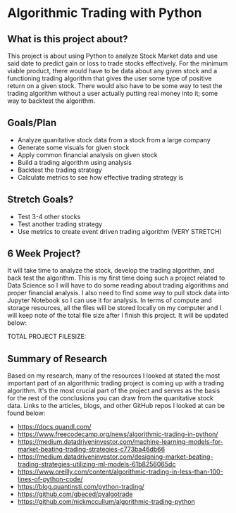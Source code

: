 # Algorithmic Trading with Python

## What is this project about?
This project is about using Python to analyze Stock Market data and use said date to predict gain or loss to trade stocks effectively. For the minimum viable product, there would have to be data about any given stock and
a functioning trading algorithm that gives the user some type of positive return on a given stock. There would also have to be some way to test the trading algorithm without a user actually putting real money into it; some
way to backtest the algorithm.

## Goals/Plan
- Analyze quanitative stock data from a stock from a large company
- Generate some visuals for given stock
- Apply common financial analysis on given stock
- Build a trading algorithm using analysis
- Backtest the trading strategy
- Calculate metrics to see how effective trading strategy is

## Stretch Goals?
- Test 3-4 other stocks
- Test another trading strategy
- Use metrics to create event driven trading algorithm (VERY STRETCH)

## 6 Week Project?
It will take time to analyze the stock, develop the trading algorithm, and back test the algorithm. This is my first time doing such a project related to Data Science so I will have to do some reading about trading algorithms
and proper financial analysis. I also need to find some way to pull stock data into Jupyter Notebook so I can use it for analysis. In terms of compute and storage resources, all the files will be stored locally on my computer
and I will keep note of the total file size after I finish this project. It will be updated below:

TOTAL PROJECT FILESIZE: 

## Summary of Research
Based on my research, many of the resources I looked at stated the most important part of an algorithmic trading project is coming up with a trading algorithm. It's the most crucial part of the project and serves as the basis
for the rest of the conclusions you can draw from the quanitative stock data. Links to the articles, blogs, and other GitHub repos I looked at can be found below:
- https://docs.quandl.com/
- https://www.freecodecamp.org/news/algorithmic-trading-in-python/
- https://medium.datadriveninvestor.com/machine-learning-models-for-market-beating-trading-strategies-c773ba46db66
- https://medium.datadriveninvestor.com/designing-market-beating-trading-strategies-utilizing-ml-models-61b8256065dc
- https://www.oreilly.com/content/algorithmic-trading-in-less-than-100-lines-of-python-code/
- https://blog.quantinsti.com/python-trading/
- https://github.com/gbeced/pyalgotrade
- https://github.com/nickmccullum/algorithmic-trading-python